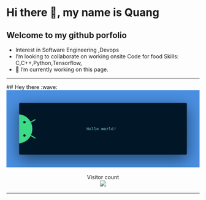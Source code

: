 # Hi there 👋, my name is Quang
## Welcome to my github porfolio
- Interest in  Software Engineering ,Devops
- I’m looking to collaborate on working onsite
Code for food
Skills: C,C++,Python,Tensorflow,
- 🔭 I’m currently working on this page. 
<hr />
## Hey there :wave:
<img src="https://raw.githubusercontent.com/Quangoateo/Quangoateo/main/banner.png" alt="Gwang Woo">

<p align="center"> 
  Visitor count<br>
  <img src="https://profile-counter.glitch.me/Quangoateo/count.svg" />
</p>
<hr />
